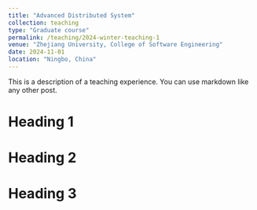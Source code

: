```yaml
---
title: "Advanced Distributed System"
collection: teaching
type: "Graduate course"
permalink: /teaching/2024-winter-teaching-1
venue: "Zhejiang University, College of Software Engineering"
date: 2024-11-01
location: "Ningbo, China"
---
```


This is a description of a teaching experience. You can use markdown like any other post.

Heading 1
======

Heading 2
======

Heading 3
======